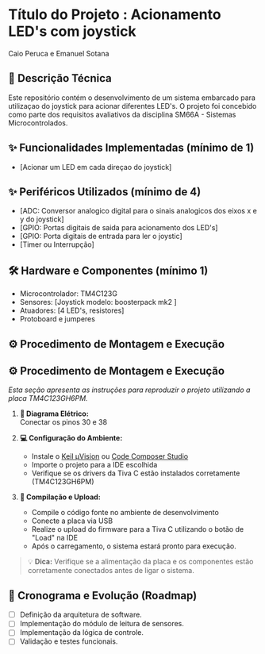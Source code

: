 # Título do Projeto : Acionamento LED's com joystick
Caio Peruca e 
Emanuel Sotana

## 📝 Descrição Técnica

Este repositório contém o desenvolvimento de um sistema embarcado para utilizaçao do joystick para acionar diferentes LED's. O projeto foi concebido como parte dos requisitos avaliativos da disciplina SM66A - Sistemas Microcontrolados.

## ✨ Funcionalidades Implementadas (mínimo de 1)

- [Acionar um LED em cada direçao do joystick]

## ✨ Periféricos Utilizados (mínimo de 4)

- [ADC: Conversor analogico digital para o sinais analogicos dos eixos x e y do joystick]
- [GPIO: Portas digitais de saida para acionamento dos LED's]
- [GPIO: Porta digitais de entrada para ler o joystic]
- [Timer ou Interrupção]


## 🛠️ Hardware e Componentes (mínimo 1)

* Microcontrolador: TM4C123G
* Sensores: [Joystick modelo: boosterpack mk2 ]
* Atuadores: [4 LED's, resistores]
* Protoboard e jumperes

## ⚙️ Procedimento de Montagem e Execução

## ⚙️ Procedimento de Montagem e Execução

*Esta seção apresenta as instruções para reproduzir o projeto utilizando a placa TM4C123GH6PM.*

1. **📐 Diagrama Elétrico:**  
Conectar os pinos 30 e 38   

2. **💻 Configuração do Ambiente:**  
   - Instale o [Keil µVision](https://www.keil.com/demo/eval/arm.htm) ou [Code Composer Studio](https://www.ti.com/tool/CCSTUDIO)  
   - Importe o projeto para a IDE escolhida  
   - Verifique se os drivers da Tiva C estão instalados corretamente (TM4C123GH6PM)

3. **🔧 Compilação e Upload:**  
   - Compile o código fonte no ambiente de desenvolvimento  
   - Conecte a placa via USB  
   - Realize o upload do firmware para a Tiva C utilizando o botão de "Load" na IDE  
   - Após o carregamento, o sistema estará pronto para execução.

> 💡 **Dica:** Verifique se a alimentação da placa e os componentes estão corretamente conectados antes de ligar o sistema.


## 🚀 Cronograma e Evolução (Roadmap)

- [ ] Definição da arquitetura de software.
- [ ] Implementação do módulo de leitura de sensores.
- [ ] Implementação da lógica de controle.
- [ ] Validação e testes funcionais.
